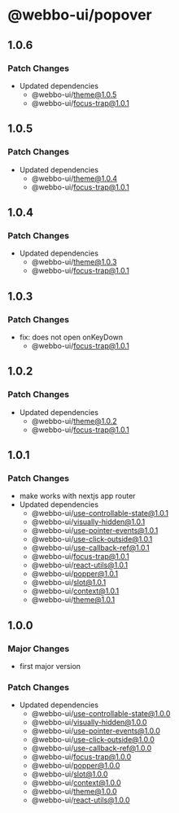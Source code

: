 # @webbo-ui/popover

## 1.0.6

### Patch Changes

- Updated dependencies
  - @webbo-ui/theme@1.0.5
  - @webbo-ui/focus-trap@1.0.1

## 1.0.5

### Patch Changes

- Updated dependencies
  - @webbo-ui/theme@1.0.4
  - @webbo-ui/focus-trap@1.0.1

## 1.0.4

### Patch Changes

- Updated dependencies
  - @webbo-ui/theme@1.0.3
  - @webbo-ui/focus-trap@1.0.1

## 1.0.3

### Patch Changes

- fix: does not open onKeyDown
  - @webbo-ui/focus-trap@1.0.1

## 1.0.2

### Patch Changes

- Updated dependencies
  - @webbo-ui/theme@1.0.2
  - @webbo-ui/focus-trap@1.0.1

## 1.0.1

### Patch Changes

- make works with nextjs app router
- Updated dependencies
  - @webbo-ui/use-controllable-state@1.0.1
  - @webbo-ui/visually-hidden@1.0.1
  - @webbo-ui/use-pointer-events@1.0.1
  - @webbo-ui/use-click-outside@1.0.1
  - @webbo-ui/use-callback-ref@1.0.1
  - @webbo-ui/focus-trap@1.0.1
  - @webbo-ui/react-utils@1.0.1
  - @webbo-ui/popper@1.0.1
  - @webbo-ui/slot@1.0.1
  - @webbo-ui/context@1.0.1
  - @webbo-ui/theme@1.0.1

## 1.0.0

### Major Changes

- first major version

### Patch Changes

- Updated dependencies
  - @webbo-ui/use-controllable-state@1.0.0
  - @webbo-ui/visually-hidden@1.0.0
  - @webbo-ui/use-pointer-events@1.0.0
  - @webbo-ui/use-click-outside@1.0.0
  - @webbo-ui/use-callback-ref@1.0.0
  - @webbo-ui/focus-trap@1.0.0
  - @webbo-ui/popper@1.0.0
  - @webbo-ui/slot@1.0.0
  - @webbo-ui/context@1.0.0
  - @webbo-ui/theme@1.0.0
  - @webbo-ui/react-utils@1.0.0
